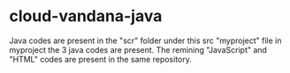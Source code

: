 # cloud-vandana-java
Java codes are present in the "scr" folder under this src "myproject" file in myproject the 3 java codes are present.
The remining "JavaScript" and "HTML" codes are present in the same repository.
